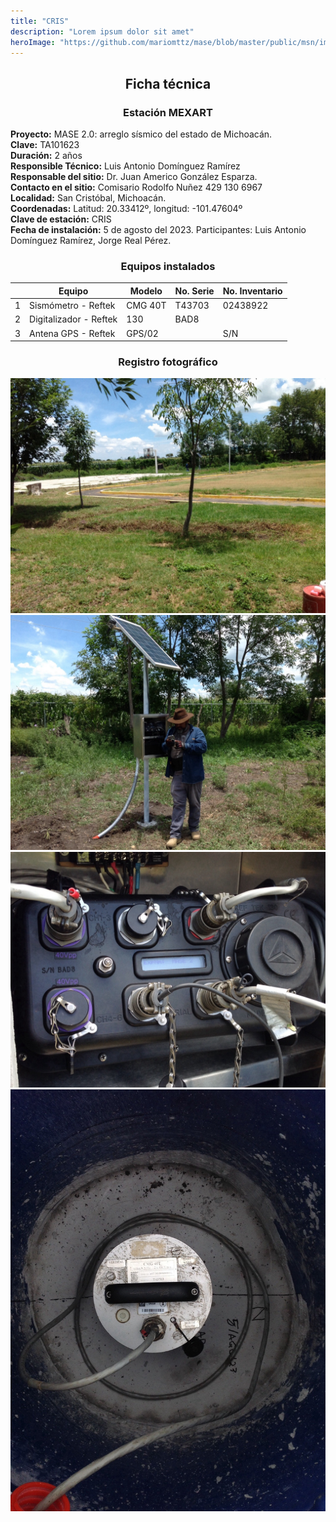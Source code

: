 ```yaml
---
title: "CRIS"
description: "Lorem ipsum dolor sit amet"
heroImage: "https://github.com/mariomttz/mase/blob/master/public/msn/images/blog/cris/cris_1.jpg?raw=true"
---
```


<div align="center">

## Ficha técnica

### Estación MEXART

</div>

**Proyecto:** MASE 2.0: arreglo sísmico del estado de Michoacán.  
**Clave:** TA101623  
**Duración:** 2 años  
**Responsible Técnico:** Luis Antonio Domínguez Ramírez  
**Responsable del sitio:** Dr. Juan Americo González Esparza.  
**Contacto en el sitio:** Comisario Rodolfo Nuñez 429 130 6967  
**Localidad:** San Cristóbal, Michoacán.  
**Coordenadas:** Latitud: 20.33412º, longitud: -101.47604º  
**Clave de estación:** CRIS  
**Fecha de instalación:** 5 de agosto del 2023. Participantes: Luis Antonio Domínguez Ramírez, Jorge Real Pérez.

<div align="center">

### Equipos instalados

</div>

|     | Equipo                 | Modelo  | No. Serie | No. Inventario |
| --- | ---------------------- | ------- | --------- | -------------- |
| 1   | Sismómetro - Reftek    | CMG 40T | T43703    | 02438922       |
| 2   | Digitalizador - Reftek | 130     | BAD8      |                |
| 3   | Antena GPS - Reftek    | GPS/02  |           | S/N            |

<div align="center">

### Registro fotográfico

</div>

![cris_1](https://github.com/mariomttz/mase/blob/master/public/msn/images/blog/cris/cris_1.jpg?raw=true)  
![cris_2](https://github.com/mariomttz/mase/blob/master/public/msn/images/blog/cris/cris_2.jpg?raw=true)  
![cris_3](https://github.com/mariomttz/mase/blob/master/public/msn/images/blog/cris/cris_3.jpg?raw=true)
![cris_4](https://github.com/mariomttz/mase/blob/master/public/msn/images/blog/cris/cris_4.jpg?raw=true)
